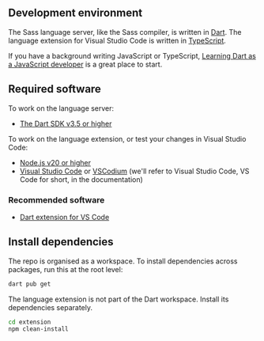 ## Development environment

The Sass language server, like the Sass compiler, is written in [Dart](https://dart.dev/). The language extension for Visual Studio Code is written in [TypeScript](https://www.typescriptlang.org/).

If you have a background writing JavaScript or TypeScript, [Learning Dart as a JavaScript developer](https://dart.dev/resources/coming-from/js-to-dart) is a great place to start.

## Required software

To work on the language server:

- [The Dart SDK v3.5 or higher](https://dart.dev/get-dart)

To work on the language extension, or test your changes in Visual Studio Code:

- [Node.js v20 or higher](https://nodejs.org/en)
- [Visual Studio Code](https://code.visualstudio.com/) or [VSCodium](https://github.com/VSCodium/vscodium) (we'll refer to Visual Studio Code, VS Code for short, in the documentation)

### Recommended software

- [Dart extension for VS Code](https://github.com/Dart-Code/Dart-Code)

## Install dependencies

The repo is organised as a workspace. To install dependencies across packages, run this at the root level:

```sh
dart pub get
```

The language extension is not part of the Dart workspace. Install its dependencies separately.

```sh
cd extension
npm clean-install
```
